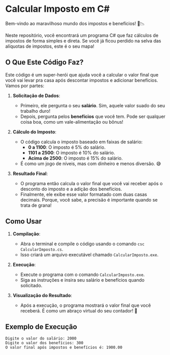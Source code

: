 # Calcular Imposto em C#

Bem-vindo ao maravilhoso mundo dos impostos e benefícios! 🤑📉

Neste repositório, você encontrará um programa C# que faz cálculos de impostos de forma simples e direta. Se você já ficou perdido na selva das alíquotas de impostos, este é o seu mapa!

## O Que Este Código Faz?

Este código é um super-herói que ajuda você a calcular o valor final que você vai levar pra casa após descontar impostos e adicionar benefícios. Vamos por partes:

1. **Solicitação de Dados**:
   - Primeiro, ele pergunta o seu **salário**. Sim, aquele valor suado do seu trabalho duro!
   - Depois, pergunta pelos **benefícios** que você tem. Pode ser qualquer coisa boa, como um vale-alimentação ou bônus!

2. **Cálculo do Imposto**:
   - O código calcula o imposto baseado em faixas de salário:
     - **0 a 1100**: O imposto é 5% do salário.
     - **1101 a 2500**: O imposto é 10% do salário.
     - **Acima de 2500**: O imposto é 15% do salário.
   - É como um jogo de níveis, mas com dinheiro e menos diversão. 😅

3. **Resultado Final**:
   - O programa então calcula o valor final que você vai receber após o desconto do imposto e a adição dos benefícios.
   - Finalmente, ele exibe esse valor formatado com duas casas decimais. Porque, você sabe, a precisão é importante quando se trata de grana!

## Como Usar

1. **Compilação**:
   - Abra o terminal e compile o código usando o comando `csc CalcularImposto.cs`.
   - Isso criará um arquivo executável chamado `CalcularImposto.exe`.

2. **Execução**:
   - Execute o programa com o comando `CalcularImposto.exe`.
   - Siga as instruções e insira seu salário e benefícios quando solicitado.

3. **Visualização do Resultado**:
   - Após a execução, o programa mostrará o valor final que você receberá. É como um abraço virtual do seu contador! 🤗

## Exemplo de Execução

```shell
Digite o valor do salário: 2000
Digite o valor dos benefícios: 300
O valor final após impostos e benefícios é: 1900.00

